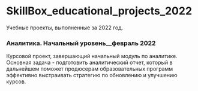 # SkillBox_educational_projects_2022
Учебные проекты, выполненные за 2022 год.

### Аналитика. Начальный уровень__февраль 2022
Курсовой проект, завершающий начальный модуль по аналитике. Основная задача - подготовить аналитический отчет, который в дальнейшем поможет продюсерам образовательных программ эффективно выстраивать стратегию по обновлению и улучшению курсов.
